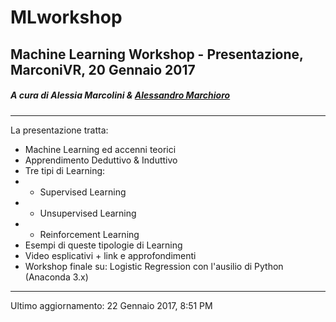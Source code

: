 # MLworkshop

## Machine Learning Workshop - Presentazione, MarconiVR, 20 Gennaio 2017
##### A cura di Alessia Marcolini & [Alessandro Marchioro](http:\\github.com\marcioz98)
- - -
La presentazione tratta:
- Machine Learning ed accenni teorici
- Apprendimento Deduttivo & Induttivo
- Tre tipi di Learning:
- - Supervised Learning
- - Unsupervised Learning
- - Reinforcement Learning
- Esempi di queste tipologie di Learning
- Video esplicativi + link e approfondimenti
- Workshop finale su: Logistic Regression con l'ausilio di Python (Anaconda 3.x)

- - -
Ultimo aggiornamento: 22 Gennaio 2017, 8:51 PM

